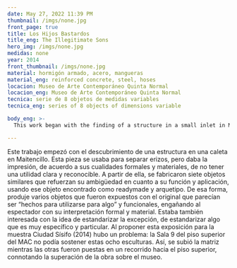 ```yaml
---
date: May 27, 2022 11:39 PM
thumbnail: /imgs/none.jpg
front_page: true
title: Los Hijos Bastardos
title_eng: The Illegitimate Sons
hero_img: /imgs/none.jpg
medidas: none
year: 2014
front_thumbnail: /imgs/none.jpg
material: hormigón armado, acero, mangueras
material_eng: reinforced concrete, steel, hoses
locacion: Museo de Arte Contemporáneo Quinta Normal
locacion_eng: Museo de Arte Contemporáneo Quinta Normal
tecnica: serie de 8 objetos de medidas variables
tecnica_eng: series of 8 objects of dimensions variable

body_eng: >-
  This work began with the finding of a structure in a small inlet in Maitencillo, Chile. It was used to separate sea urchins, but it gave the impression, due to its form and material qualities, to have no clear and detectable utility.  According to the original, seven similar objects were fabricated to reinforce its ambiguity through its function and application status, using that found object as an archetype and readymade. In that way, I produced several objects that were displayed with the original that seemed to be “made to be used for something” and functional, deceiving the public with their formal and material interpretation.  I was also interested with the idea of standardizing the exception, of standardizing something that is very specific and particular.  When I proposed this exhibition for the show Ciudad Sísifo (2014) there was a problem: the room in which they were about to stand in the Museum of Contemporary Art couldn’t hold this eight structures.  This way, the prototype was left on the upper floor while the others were put in an itinerary to the second floor. This assumed the overcoming of the work over the museum.

---
```

Este trabajo empezó con el descubrimiento de una estructura en una caleta en Maitencillo.  Esta pieza se usaba para separar erizos, pero daba la impresión, de acuerdo a sus cualidades formales y materiales, de no tener una utilidad clara y reconocible.  A partir de ella, se fabricaron siete objetos similares que refuerzan su ambigüedad en cuanto a su función y aplicación, usando ese objeto encontrado como readymade y arquetipo.  De esa forma,  produje varios objetos que fueron expuestos con el original que parecían ser “hechos para utilizarse para algo” y funcionales, engañando al espectador con su interpretación formal y material. Estaba también interesada con la idea de estandarizar la excepción, de estandarizar algo que es muy específico y particular.  Al proponer esta exposición para la muestra Ciudad Sísifo (2014) hubo un problema: la Sala 9 del piso superior del MAC no podía sostener estas ocho esculturas.  Así, se subió la matriz mientras las otras fueron puestas en un recorrido hacia el piso superior, connotando la superación de la obra sobre el museo.